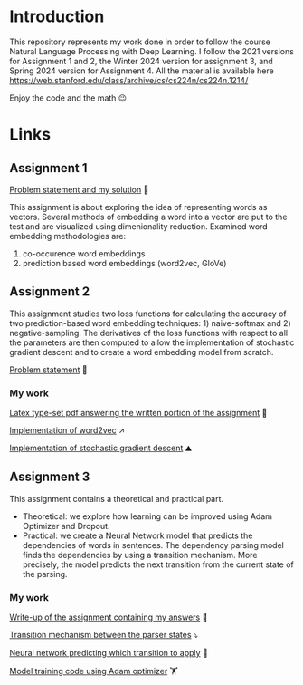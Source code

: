 # Introduction
This repository represents my work done in order to follow the course Natural Language Processing with Deep Learning.
I follow the 2021 versions for Assignment 1 and 2, the Winter 2024 version for assignment 3, and Spring 2024 version for Assignment 4. All the material is available here https://web.stanford.edu/class/archive/cs/cs224n/cs224n.1214/

Enjoy the code and the math :wink:

# Links
## Assignment 1
[Problem statement and my solution](a1/exploring_word_vectors.ipynb) :scroll:

This assignment is about exploring the idea of representing words as vectors. Several methods of embedding a word into a vector are put to the test and are visualized using dimenionality reduction. Examined word embedding methodologies are:
1. co-occurence word embeddings
2. prediction based word embeddings (word2vec, GloVe)

## Assignment 2
This assignment studies two loss functions for calculating the accuracy of two prediction-based word embedding techniques: 1) naive-softmax and 2) negative-sampling. The derivatives of the loss functions with respect to all the parameters are then computed to allow the implementation of stochastic gradient descent and to create a word embedding model from scratch.

[Problem statement](a2/a2.pdf) :closed_book:

### My work

[Latex type-set pdf answering the written portion of the assignment](a2/a2_solution.pdf) :scroll:

[Implementation of word2vec](a2/word2vec.py) :arrow_upper_right:

[Implementation of stochastic gradient descent](a2/sgd.py) :mountain:


## Assignment 3
This assignment contains a theoretical and practical part. 

- Theoretical: we explore how learning can be improved using Adam Optimizer and Dropout. 
- Practical: we create a Neural Network model that predicts the dependencies of words in sentences. The dependency parsing model finds the dependencies by using a transition mechanism. More precisely, the model predicts the next transition from the current state of the parsing.

### My work

[Write-up of the assignment containing my answers](a3/solution_cs224n_a3_student_latex.pdf) :scroll:

[Transition mechanism between the parser states](a3/a3_student_code/parser_transitions.py)  :arrow_heading_down:

[Neural network predicting which transition to apply](a3/a3_student_code/parser_model.py) :brain:

[Model training code using Adam optimizer](a3/a3_student_code/run.py) :weight_lifting:
